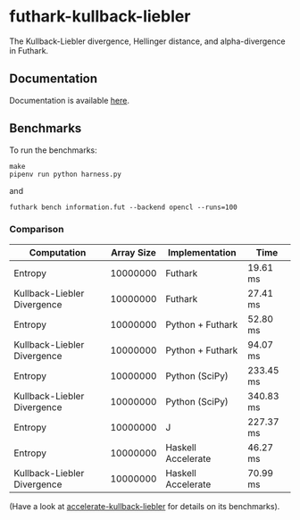 # futhark-kullback-liebler

The Kullback-Liebler divergence, Hellinger distance, and alpha-divergence in Futhark.

## Documentation

Documentation is available [here](https://vmchale.github.io/kullback-liebler/).

## Benchmarks

To run the benchmarks:

```
make
pipenv run python harness.py
```

and

```
futhark bench information.fut --backend opencl --runs=100
```

### Comparison

| Computation | Array Size | Implementation | Time |
| ----------- | ---------- | -------------- | ---- |
| Entropy | 10000000 | Futhark | 19.61 ms |
| Kullback-Liebler Divergence | 10000000 | Futhark | 27.41 ms |
| Entropy | 10000000 | Python + Futhark | 52.80 ms |
| Kullback-Liebler Divergence | 10000000 | Python + Futhark | 94.07 ms |
| Entropy | 10000000 | Python (SciPy) | 233.45 ms |
| Kullback-Liebler Divergence | 10000000 | Python (SciPy) | 340.83 ms |
| Entropy | 10000000 | J | 227.37 ms |
| Entropy | 10000000 | Haskell Accelerate | 46.27 ms |
| Kullback-Liebler Divergence | 10000000 | Haskell Accelerate | 70.99 ms |

(Have a look at
[accelerate-kullback-liebler](https://hub.darcs.net/vmchale/accelerate-kullback-liebler/)
for details on its benchmarks).
